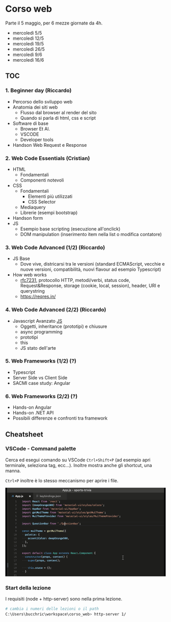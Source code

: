 # Corso web

Parte il 5 maggio, per 6 mezze giornate da 4h.

* mercoledì 5/5
* mercoledì 12/5
* mercoledì 19/5
* mercoledì 26/5
* mercoledì 9/6
* mercoledì 16/6

## TOC

### 1. Beginner day (Riccardo)

* Percorso dello sviluppo web
* Anatomia dei siti web
    - Flusso dal browser al render del sito
    - Quando si parla di html, css e script
* Software di base
    - Browser Et Al.
    - VSCODE
    - Developer tools
* Handson Web Request e Response

### 2. Web Code Essentials (Cristian)

* HTML
    - Fondamentali
    - Componenti notevoli
* CSS 
    - Fondamentali
        + Elementi più utilizzati
        + CSS Selector
    - Mediaquery
    - Librerie (esempi bootstrap)
* Handson form
* JS
    - Esempio base scripting (esecuzione all'onclick)
    - DOM manipulation (inserimento item nella list o modifica contatore)

### 3. Web Code Advanced (1/2) (Riccardo)

* JS Base
    - Dove vive, districarsi tra le versioni (standard ECMAScript, vecchie e nuove versioni, compatibilità, nuovi flavour ad esempio Typescript)
* How web works 
    - [rfc7231](https://tools.ietf.org/html/rfc7231), protocollo HTTP, metodi/verbi, status code, Request&Response, storage (cookie, local, session), header, URI e querystring
    - https://reqres.in/

### 4. Web Code Advanced (2/2) (Riccardo)

* Javascript Avanzato [JS](https://eloquentjavascript.net/)
    - Oggetti, inheritance (prototipi) e chiusure
    - async programming 
    - prototipi
    - this
    - JS stato dell'arte

### 5. Web Frameworks (1/2) (?)

* Typescript
* Server Side vs Client Side
* SACMI case study: Angular

### 6. Web Frameworks (2/2) (?)

* Hands-on Angular
* Hands-on .NET API
* Possibili differenze e confronti tra framework

## Cheatsheet

### VSCode - Command palette

Cerca ed esegui comando su VSCode `Ctrl+Shift+P` (ad esempio apri terminale, seleziona tag, ecc...). Inoltre mostra anche gli shortcut, una manna. 

`Ctrl+P` inoltre è lo stesso meccanismo per aprire i file.

![OpenCommandPalette](OpenCommandPalette.gif)

### Start della lezione

I requisiti (node + http-server) sono nella prima lezione.

```bash
# cambia i numeri delle lezioni o il path
C:\Users\bucchric\workspace\corso_web> http-server 1/
```

